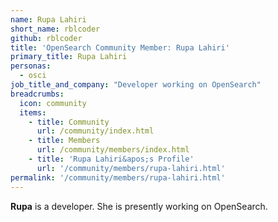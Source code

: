 ```yaml
---
name: Rupa Lahiri
short_name: rblcoder
github: rblcoder
title: 'OpenSearch Community Member: Rupa Lahiri'
primary_title: Rupa Lahiri
personas:
  - osci
job_title_and_company: "Developer working on OpenSearch"
breadcrumbs:
  icon: community
  items:
    - title: Community
      url: /community/index.html
    - title: Members
      url: /community/members/index.html
    - title: 'Rupa Lahiri&apos;s Profile'
      url: '/community/members/rupa-lahiri.html'
permalink: '/community/members/rupa-lahiri.html'
---
```


**Rupa** is a developer. She is presently working on OpenSearch.

